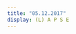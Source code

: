```yaml
---
title: "05.12.2017"
display: (L) A P S E
---
```


<script src="../js/aframe/0.5.0/aframe.min.js"></script>
<div id="container">
</div>
<a-scene make-point-cloud>
    <a-sky id="bgImage" material="color: black;" rotation="0 -130 0"></a-sky>
    <a-camera id="camera"></a-camera>
</a-scene>

<!-- <script src="js/three.js"></script> -->
<script src="../js/Detector.js"></script>
<script src="../js/stats.min.js"></script>
<script src="../js/loaders/PLYLoader.js"></script>
<script src="../js/TrackballControls.js"></script>
<script src="../js/effects/AnaglyphEffect.js"></script>
<!-- From: https://github.com/dataarts/dat.gui -->
<script type="text/javascript" src="../js/utils/dat.gui.min.js"></script>

<script type="x-shader/x-vertex" id="vertexshader">
    attribute float size;
    attribute vec3 customColor;

    varying vec3 vColor;

    void main() {

        vColor = customColor;

        vec4 mvPosition = modelViewMatrix * vec4( position, 1.0 );

        gl_PointSize = size * ( 300.0 / -mvPosition.z );

        gl_Position = projectionMatrix * mvPosition;

    }
</script>

<script type="x-shader/x-fragment" id="fragmentshader">
    uniform vec3 color;
    uniform sampler2D texture;

    varying vec3 vColor;

    void main() {

        gl_FragColor = vec4( color * vColor, 1.0 );

        gl_FragColor = gl_FragColor * texture2D( texture, gl_PointCoord );

    }
</script>

<script src="../js/day3.js"></script>
